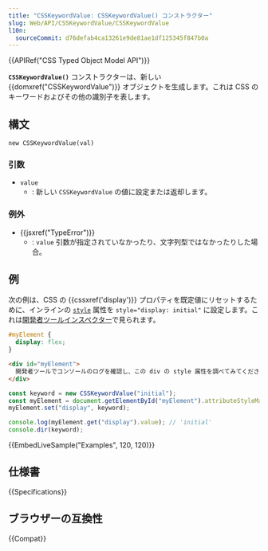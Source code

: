 ```yaml
---
title: "CSSKeywordValue: CSSKeywordValue() コンストラクター"
slug: Web/API/CSSKeywordValue/CSSKeywordValue
l10n:
  sourceCommit: d76defab4ca13261e9de81ae1df125345f847b0a
---
```


{{APIRef("CSS Typed Object Model API")}}

**`CSSKeywordValue()`** コンストラクターは、新しい {{domxref("CSSKeywordValue")}} オブジェクトを生成します。これは CSS のキーワードおよびその他の識別子を表します。

## 構文

```js-nolint
new CSSKeywordValue(val)
```

### 引数

- `value`
  - : 新しい `CSSKeywordValue` の値に設定または返却します。

### 例外

- {{jsxref("TypeError")}}
  - : `value` 引数が指定されていなかったり、文字列型ではなかったりした場合。

## 例

次の例は、CSS の {{cssxref('display')}} プロパティを既定値にリセットするために、インラインの [`style`](/ja/docs/Web/HTML/Global_attributes/style) 属性を `style="display: initial"` に設定します。これは[開発者ツールインスペクター](https://firefox-source-docs.mozilla.org/devtools-user/page_inspector/how_to/select_an_element/index.html)で見られます。

```css hidden
#myElement {
  display: flex;
}
```

```html hidden
<div id="myElement">
  開発者ツールでコンソールのログを確認し、この div の style 属性を調べてみてください。
</div>
```

```js
const keyword = new CSSKeywordValue("initial");
const myElement = document.getElementById("myElement").attributeStyleMap;
myElement.set("display", keyword);

console.log(myElement.get("display").value); // 'initial'
console.dir(keyword);
```

{{EmbedLiveSample("Examples", 120, 120)}}

## 仕様書

{{Specifications}}

## ブラウザーの互換性

{{Compat}}
